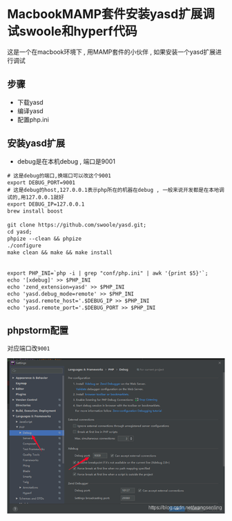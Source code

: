 # MacbookMAMP套件安装yasd扩展调试swoole和hyperf代码


这是一个在macbook环境下 , 用MAMP套件的小伙伴 , 如果安装一个yasd扩展进行调试

## 步骤
* 下载yasd
* 编译yasd
* 配置php.ini

## 安装yasd扩展
* debug是在本机debug , 端口是9001
```shell
# 这是debug的端口,换端口可以改这个9001
export DEBUG_PORT=9001
# 这是debug的host,127.0.0.1表示php所在的机器在debug , 一般来说开发都是在本地调试的,用127.0.0.1就好
export DEBUG_IP=127.0.0.1
brew install boost

git clone https://github.com/swoole/yasd.git;
cd yasd;
phpize --clean && phpize 
./configure 
make clean && make && make install


export PHP_INI=`php -i | grep "conf/php.ini" | awk '{print $5}'`;
echo '[xdebug]' >> $PHP_INI
echo 'zend_extension=yasd' >> $PHP_INI
echo 'yasd.debug_mode=remote' >> $PHP_INI
echo 'yasd.remote_host='.$DEBUG_IP >> $PHP_INI
echo 'yasd.remote_port='.$DEBUG_PORT >> $PHP_INI
```


## phpstorm配置
对应端口改```9001```

![/images/posts/MacbookMAMP套件安装yasd扩展调试swoole和hyperf代码/phpstorm_debug_port_setting.png](/images/posts/MacbookMAMP套件安装yasd扩展调试swoole和hyperf代码/phpstorm_debug_port_setting.png)


